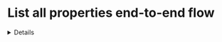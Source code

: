 # List all properties end-to-end flow
<details>
```mermaid
sequenceDiagram
    actor U as User
    participant F as Frontend
    participant L as Leasy Smart Contract

    U ->> F: Navigates to /
    activate U
    activate F

    F ->> L: Calls getProperties
        activate L
        L -->> F: Returns properties
        deactivate L
    F -->> F: Renders grid of property cards

    deactivate F
    deactivate U
```
</details>
